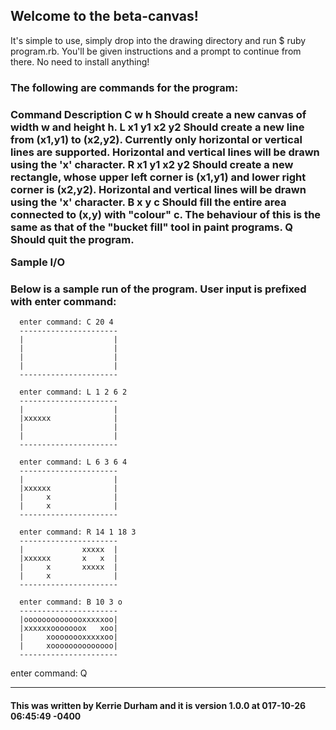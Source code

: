 <h2>Welcome to the beta-canvas!</h2>

It's simple to use, simply drop into the drawing directory and run $ ruby program.rb. You'll be given instructions and a prompt to continue from there. No need to install anything!

<h3>The following are commands for the program:<h3>

Command 		Description
C w h           Should create a new canvas of width w and height h.
L x1 y1 x2 y2   Should create a new line from (x1,y1) to (x2,y2). Currently only
                horizontal or vertical lines are supported. Horizontal and vertical lines
                will be drawn using the 'x' character.
R x1 y1 x2 y2   Should create a new rectangle, whose upper left corner is (x1,y1) and
                lower right corner is (x2,y2). Horizontal and vertical lines will be drawn
                using the 'x' character.
B x y c         Should fill the entire area connected to (x,y) with "colour" c. The
                behaviour of this is the same as that of the "bucket fill" tool in paint
                programs.
Q               Should quit the program.

__Sample I/O__

<h3>Below is a sample run of the program. User input is prefixed with enter command:</h3>

      enter command: C 20 4
      ----------------------
      |                    |
      |                    |
      |                    |
      |                    |
      ----------------------

      enter command: L 1 2 6 2
      ----------------------
      |                    |
      |xxxxxx              |
      |                    |
      |                    |
      ----------------------

      enter command: L 6 3 6 4
      ----------------------
      |                    |
      |xxxxxx              |
      |     x              |
      |     x              |
      ----------------------

      enter command: R 14 1 18 3
      ----------------------
      |             xxxxx  |
      |xxxxxx       x   x  |
      |     x       xxxxx  |
      |     x              |
      ----------------------

      enter command: B 10 3 o
      ----------------------
      |oooooooooooooxxxxxoo|
      |xxxxxxooooooox   xoo|
      |     xoooooooxxxxxoo|
      |     xoooooooooooooo|
      ----------------------

enter command: Q



 * * *

<h4>This was written by Kerrie Durham and it is version 1.0.0 at 017-10-26 06:45:49 -0400</h4>


